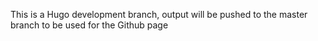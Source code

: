 This is a Hugo development branch, output will be pushed to the master branch to be used for the Github page
